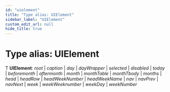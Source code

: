 ```yaml
---
id: "uielement"
title: "Type alias: UIElement"
sidebar_label: "UIElement"
custom_edit_url: null
hide_title: true
---
```


# Type alias: UIElement

Ƭ **UIElement**: *root* \| *caption* \| *day* \| *dayWrapper* \| *selected* \| *disabled* \| *today* \| *beforemonth* \| *aftermonth* \| *month* \| *monthTable* \| *monthTbody* \| *months* \| *head* \| *headRow* \| *headWeekNumber* \| *headWeekName* \| *nav* \| *navPrev* \| *navNext* \| *week* \| *weekWeeknumber* \| *weekDay* \| *weekNumber*
